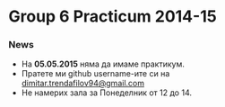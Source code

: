 Group 6 Practicum 2014-15
==================

### News
* На __05.05.2015__ няма да имаме практикум.
* Пратете ми github username-ите си на dimitar.trendafilov94@gmail.com
* Не намерих зала за Понеделник от 12 до 14.
